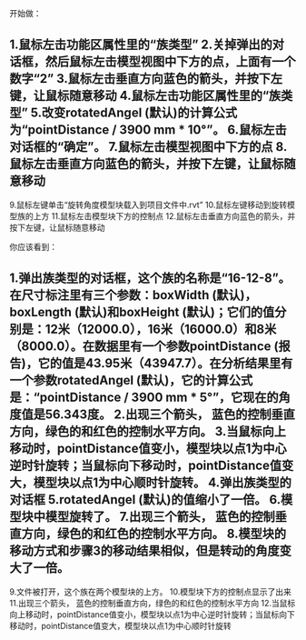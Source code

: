 开始做：

1.鼠标左击功能区属性里的“族类型”
2.关掉弹出的对话框，然后鼠标左击模型视图中下方的点，上面有一个数字“2”
3.鼠标左击垂直方向蓝色的箭头，并按下左键，让鼠标随意移动
4.鼠标左击功能区属性里的“族类型”
5.改变rotatedAngel (默认)的计算公式为“pointDistance / 3900 mm * 10°”。
6.鼠标左击对话框的“确定”。
7.鼠标左击模型视图中下方的点
8.鼠标左击垂直方向蓝色的箭头，并按下左键，让鼠标随意移动
------------
9.鼠标左键单击“旋转角度模型块载入到项目文件中.rvt”
10.鼠标左键移动到旋转模型族的上方
11.鼠标左击模型块下方的控制点
12.鼠标左击垂直方向蓝色的箭头，并按下左键，让鼠标随意移动

你应该看到：

1.弹出族类型的对话框，这个族的名称是“16-12-8”。在尺寸标注里有三个参数：boxWidth (默认)，boxLength (默认)和boxHeight (默认)；它们的值分别是：12米（12000.0），16米（16000.0）和8米（8000.0）。在数据里有一个参数pointDistance (报告)，它的值是43.95米（43947.7）。在分析结果里有一个参数rotatedAngel (默认)，它的计算公式是：“pointDistance / 3900 mm * 5°”，它现在的角度值是56.343度。
2.出现三个箭头， 蓝色的控制垂直方向，绿色的和红色的控制水平方向。
3.当鼠标向上移动时，pointDistance值变小，模型块以点1为中心逆时针旋转；当鼠标向下移动时，pointDistance值变大，模型块以点1为中心顺时针旋转。
4.弹出族类型的对话框
5.rotatedAngel (默认)的值缩小了一倍。
6.模型块中模型旋转了。
7.出现三个箭头， 蓝色的控制垂直方向，绿色的和红色的控制水平方向。
8.模型块的移动方式和步骤3的移动结果相似，但是转动的角度变大了一倍。
------------
9.文件被打开，这个族在两个模型块的上方。
10.模型块下方的控制点显示了出来
11.出现三个箭头， 蓝色的控制垂直方向，绿色的和红色的控制水平方向
12.当鼠标向上移动时，pointDistance值变小，模型块以点1为中心逆时针旋转；当鼠标向下移动时，pointDistance值变大，模型块以点1为中心顺时针旋转
